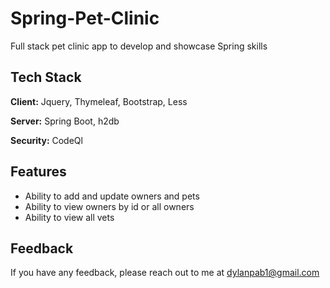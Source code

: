 # Spring-Pet-Clinic

Full stack pet clinic app to develop and showcase Spring skills

## Tech Stack

**Client:** Jquery, Thymeleaf, Bootstrap, Less

**Server:** Spring Boot, h2db

**Security:**  CodeQl

## Features

- Ability to add and update owners and pets
- Ability to view owners by id or all owners
- Ability to view all vets 

## Feedback

If you have any feedback, please reach out to me at dylanpab1@gmail.com
